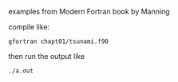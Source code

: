 examples from Modern Fortran book by Manning

compile like:  
```
gfortran chapt01/tsunami.f90
```

then run the output like

```
./a.out
```
